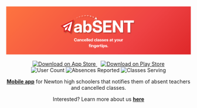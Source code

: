 [![abSENT Github Banner](https://github.com/absent-cc/branding/blob/main/assets/banner.svg)](https://github.com/absent-cc/absent)

<div Download align="center">
    <a
        href="https://apps.apple.com/us/app/absent-cancelled-classes/id1614750423"
        class="badge-link"
    >
    <img
        class="badge"
        alt-text="Download on App Store"
        title="Download on App Store"
        src="https://github.com/absent-cc/website/blob/main/images/app-store-badge.svg"
        style="height: 60px;"
    />
    </a>
    <a
        href="https://play.google.com/store/apps/details?id=cc.absent.client"
        class="badge-link"
    >
    <img
        class="badge"
        alt-text="Download on Play Store"
        title="Download on Play Store"
        src="https://github.com/absent-cc/website/blob/main/images/play-store-badge.svg"
        style="margin-left: 10px; height: 60px;"
    />
    </a>
</div>

<div Badges align="center">
  <img alt="User Count" src="https://img.shields.io/endpoint?url=https%3A%2F%2Fapi.absent.cc%2Fv1%2Fbadges%2Fusers%2Fcount%2F">
  <img alt="Absences Reported" src="https://img.shields.io/endpoint?color=%23DA2123&url=https%3A%2F%2Fapi.absent.cc%2Fv1%2Fbadges%2Fabsences%2Fcount%2F">
  <img alt="Classes Serving" src="https://img.shields.io/endpoint?url=https%3A%2F%2Fapi.absent.cc%2Fv1%2Fbadges%2Fclasses%2Fcount%2F">
</div>

<div Text align="center">
  <p>
    <a href="https://absent.cc"><b>Mobile app</b></a> for Newton high schoolers that notifies them of absent teachers and cancelled classes.
  </p>
  <p>
    Interested? Learn more about us <a href="https://absent.cc"><b>here</b></a>
  </p>
</div>
